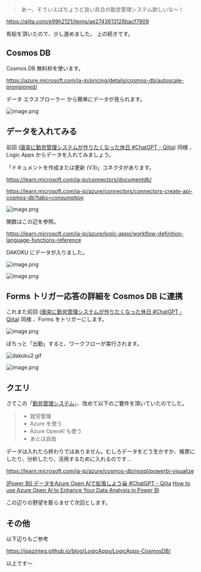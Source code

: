 > あー、そういえばちょうど良い具合の勤怠管理システム欲しいな～！

https://qiita.com/e99h2121/items/ae2743613128bacf7909

有給を頂いたので、少し進めました。
上の続きです。

## Cosmos DB
Cosmos DB 無料枠を使います。

https://azure.microsoft.com/ja-jp/pricing/details/cosmos-db/autoscale-provisioned/

データ エクスプローラー から簡単にデータが見られます。

![image.png](https://qiita-image-store.s3.ap-northeast-1.amazonaws.com/0/93824/45e07bdf-925a-cfbb-a8ee-75ce16a65b90.png)

## データを入れてみる

前回 ([唐突に勤怠管理システムが作りたくなった休日 #ChatGPT - Qiita](https://qiita.com/e99h2121/items/ae2743613128bacf7909)) 同様 、Logic Apps からデータを入れてみましょう。

「ドキュメントを作成または更新 (V3)」コネクタがあります。

https://learn.microsoft.com/ja-jp/connectors/documentdb/

https://learn.microsoft.com/ja-jp/azure/connectors/connectors-create-api-cosmos-db?tabs=consumption

![image.png](https://qiita-image-store.s3.ap-northeast-1.amazonaws.com/0/93824/c785901c-9bc6-44a1-9433-bc4bf4eca627.png)

関数はこの辺を参照。

https://learn.microsoft.com/ja-jp/azure/logic-apps/workflow-definition-language-functions-reference

DAKOKU にデータが入りました。

![image.png](https://qiita-image-store.s3.ap-northeast-1.amazonaws.com/0/93824/d8f5f9c1-a329-d45c-55a5-1f1e7520f9c7.png)

![image.png](https://qiita-image-store.s3.ap-northeast-1.amazonaws.com/0/93824/41ceb274-3006-54ab-131f-5c2aad3d8a2d.png)



## Forms トリガー応答の詳細を Cosmos DB に連携

これまた前回 ([唐突に勤怠管理システムが作りたくなった休日 #ChatGPT - Qiita](https://qiita.com/e99h2121/items/ae2743613128bacf7909)) 同様 、Forms をトリガーにします。


![image.png](https://qiita-image-store.s3.ap-northeast-1.amazonaws.com/0/93824/1265d1bf-d7bd-a8f6-cbe1-8b2283c7073c.png)

ぽちっと「出勤」すると、ワークフローが実行されます。

![dakoku2.gif](https://qiita-image-store.s3.ap-northeast-1.amazonaws.com/0/93824/61de672c-f552-8edd-400b-2cb67bdfff64.gif)


![image.png](https://qiita-image-store.s3.ap-northeast-1.amazonaws.com/0/93824/17b2c8d1-07e4-d184-c922-d1cb5efab181.png)


## クエリ

さてこの「[勤怠管理システム](https://qiita.com/e99h2121/items/ae2743613128bacf7909)」、改めて以下のご要件を頂いていたのでした。

> - 就労管理
> - Azure を使う
> - Azure OpenAI も使う
> - あとは自由

データは入れたら終わりではありません。むしろデータをどう生かすか、帳票にしたり、分析したり、活用するために入れるのです…

https://learn.microsoft.com/ja-jp/azure/cosmos-db/nosql/powerbi-visualize

[[Power BI] データをAzure Open AIで拡張しよう😀 #ChatGPT - Qiita](https://qiita.com/akihiro_suto/items/85b6e43bc12cd8bc4631)
[How to use Azure Open AI to Enhance Your Data Analysis in Power BI](https://techcommunity.microsoft.com/t5/educator-developer-blog/how-to-use-azure-open-ai-to-enhance-your-data-analysis-in-power/ba-p/4041036)

この辺りの野望を膨らませて次回とします。


## その他

以下辺りもご参考

https://jpazinteg.github.io/blog/LogicApps/LogicApps-CosmosDB/

以上です～
